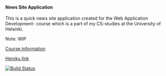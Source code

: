#### News Site Application
This is a quick news site application created for the Web Application Development- course which is a part of my CS-studies at the University of Helsinki.

Note: WIP

[Course information](https://materiaalit.github.io/wepa-s17/)

[Heroku link](https://newssiteapplication.herokuapp.com/)

[![Build Status](https://travis-ci.org/ollikehy/NewsSiteApplication.svg?branch=master)](https://travis-ci.org/ollikehy/NewsSiteApplication)